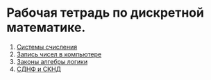 # Рабочая тетрадь по дискретной математике.

1) [Системы счисления](parts/part1.md)
2) [Запись чисел в компьютере](parts/part2.md)
3) [Законы алгебры логики](parts/part4.md)
4) [СДНФ и СКНД](parts/part3.md)
